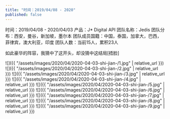 ```yaml
---
title: "时间：2019/04/08 - 2020"
published: false
---
```

时间：2019/04/08 - 2020/04/03
产品：J* Digital API
团队名称：Jedis
团队分布：西安，曼谷，新加坡，墨尔本
团队成员国籍：中国，泰国，加拿大，巴西，菲律宾，澳大利亚，印度
团队人数：当前15人，累积23人

如此豪华的阵容，我猜中了这开头，却没猜中这结局[捂脸]



![]({{ "/assets/images/2020/04/2020-04-03-shi-jian-/1.jpg" | relative_url }})
![]({{ "/assets/images/2020/04/2020-04-03-shi-jian-/2.jpg" | relative_url }})
![]({{ "/assets/images/2020/04/2020-04-03-shi-jian-/3.jpg" | relative_url }})
![]({{ "/assets/images/2020/04/2020-04-03-shi-jian-/4.jpg" | relative_url }})
![]({{ "/assets/images/2020/04/2020-04-03-shi-jian-/5.jpg" | relative_url }})
![]({{ "/assets/images/2020/04/2020-04-03-shi-jian-/6.jpg" | relative_url }})
![]({{ "/assets/images/2020/04/2020-04-03-shi-jian-/7.jpg" | relative_url }})
![]({{ "/assets/images/2020/04/2020-04-03-shi-jian-/8.jpg" | relative_url }})
![]({{ "/assets/images/2020/04/2020-04-03-shi-jian-/9.jpg" | relative_url }})
